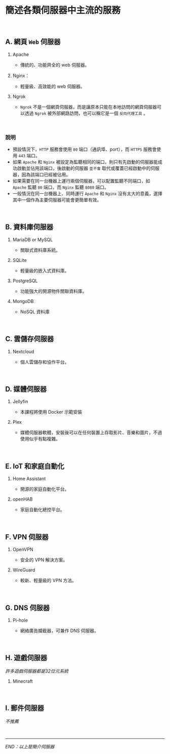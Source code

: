 # 簡述各類伺服器中主流的服務

<br>

## A. 網頁 `Web` 伺服器

1. Apache

   - 傳統的、功能齊全的 web 伺服器。

2. Nginx：

   - 輕量級、高效能的 web 伺服器。

3. Ngrok

   - `Ngrok` 不是一個網頁伺服器，而是讓原本只能在本地訪問的網頁伺服器可以透過 `Ngrok` 被外部網路訪問，也可以稱它是一個 `反向代理工具` 。

<br>

### 說明

  - 預設情況下，`HTTP` 服務會使用 `80` 端口（通訊埠、port），而 `HTTPS` 服務會使用 `443` 端口。
  - 如果 `Apache` 和 `Nginx` 被設定為監聽相同的端口，則只有先啟動的伺服器能成功啟動並佔用該端口，後啟動的伺服器 `並不會` 取代或覆蓋已經啟動中的伺服器，因為該端口已經被佔用。
  - 如果需要在同一台機器上運行兩個伺服器，可以配置監聽不同端口，如 `Apache` 監聽 `80` 端口，而 `Nginx` 監聽 `8080` 端口。
  - 一般情況在同一台機器上、同時運行 `Apache` 和 `Nginx` 沒有太大的意義，選擇其中一個作為主要伺服器可能會更簡單有效。



<br>

## B. 資料庫伺服器

1. MariaDB or MySQL

   - 關聯式資料庫系統。

2. SQLite

   - 輕量級的嵌入式資料庫。

3. PostgreSQL

   - 功能強大的開源物件關聯資料庫。

4. MongoDB

   - NoSQL 資料庫

<br>

## C. 雲儲存伺服器

1. Nextcloud

   - 個人雲儲存和協作平台。

<br>

## D. 媒體伺服器

1. Jellyfin

   - 本課程將使用 Docker 示範安裝

2. Plex

   - 媒體伺服器軟體，安裝後可以在任何裝置上存取影片、音樂和圖片，不過使用似乎有點複雜。

<br>

## E. IoT 和家庭自動化

1. Home Assistant

   - 開源的家庭自動化平台。

2. openHAB

   - 家庭自動化總控平台。

<br>

## F. VPN 伺服器

1. OpenVPN

   - 安全的 VPN 解決方案。

2. WireGuard

   - 較新、輕量級的 VPN 方法。

<br>

## G. DNS 伺服器

1. Pi-hole

   - 網絡廣告攔截器，可兼作 DNS 伺服器。

<br>

## H. 遊戲伺服器

_許多遊戲伺服器都是32位元系統_

1. Minecraft

<br>

## I. 郵件伺服器

_不推薦_

<br>

---

_END：以上是簡介伺服器_
